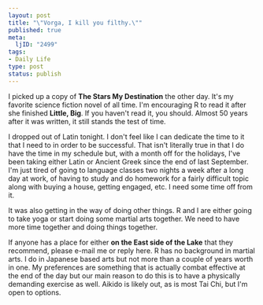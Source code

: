 ```yaml
--- 
layout: post
title: "\"Vorga, I kill you filthy.\""
published: true
meta: 
  ljID: "2499"
tags: 
- Daily Life
type: post
status: publish
---
```

I picked up a copy of <b>The Stars My Destination</b> the other day. It&apos;s my favorite science fiction novel of all time. I&apos;m encouraging R to read it after she finished <b>Little, Big</b>. If you haven&apos;t read it, you should. Almost 50 years after it was written, it still stands the test of time.

I dropped out of Latin tonight. I don&apos;t feel like I can dedicate the time to it that I need to in order to be successful. That isn&apos;t literally true in that I do have the time in my schedule but, with a month off for the holidays, I&apos;ve been taking either Latin or Ancient Greek since the end of last September. I&apos;m just tired of going to language classes two nights a week after a long day at work, of having to study and do homework for a fairly difficult topic along with buying a house, getting engaged, etc. I need some time off from it.

It was also getting in the way of doing other things. R and I are either going to take yoga or start doing some martial arts together. We need to have more time together and doing things together. 

If anyone has a place for either <b>on the East side of the Lake</b> that they recommend, please e-mail me or reply here. R has no background in martial arts. I do in Japanese based arts but not more than a couple of years worth in one. My preferences are something that is actually combat effective at the end of the day but our main reason to do this is to have a physically demanding exercise as well. Aikido is likely out, as is most Tai Chi, but I&apos;m open to options.
